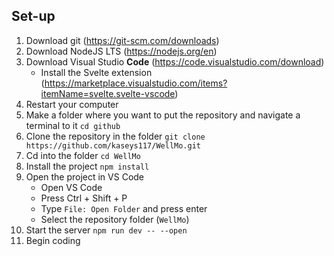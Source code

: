 ## Set-up

1. Download git (https://git-scm.com/downloads)
2. Download NodeJS LTS (https://nodejs.org/en)
3. Download Visual Studio **Code** (https://code.visualstudio.com/download)
    * Install the Svelte extension (https://marketplace.visualstudio.com/items?itemName=svelte.svelte-vscode)
4. Restart your computer
5. Make a folder where you want to put the repository and navigate a terminal to it `cd github`
6. Clone the repository in the folder `git clone https://github.com/kaseys117/WellMo.git`
7. Cd into the folder `cd WellMo`
8. Install the project `npm install`
9. Open the project in VS Code
    * Open VS Code
    * Press Ctrl + Shift + P
    * Type `File: Open Folder` and press enter
    * Select the repository folder (`WellMo`)
10. Start the server `npm run dev -- --open`
11. Begin coding